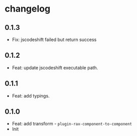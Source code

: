 # changelog

## 0.1.3

- Fix: jscodeshift failed but return success

## 0.1.2

- Feat: update jscodeshift executable path.

## 0.1.1

- Feat: add typings.

## 0.1.0

- Feat: add transform - `plugin-rax-component-to-component`
- Init
